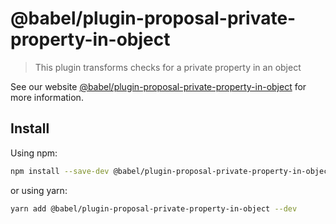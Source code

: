 # @babel/plugin-proposal-private-property-in-object

> This plugin transforms checks for a private property in an object

See our
website [@babel/plugin-proposal-private-property-in-object](https://babeljs.io/docs/en/babel-plugin-proposal-private-property-in-object)
for more information.

## Install

Using npm:

```sh
npm install --save-dev @babel/plugin-proposal-private-property-in-object
```

or using yarn:

```sh
yarn add @babel/plugin-proposal-private-property-in-object --dev
```
